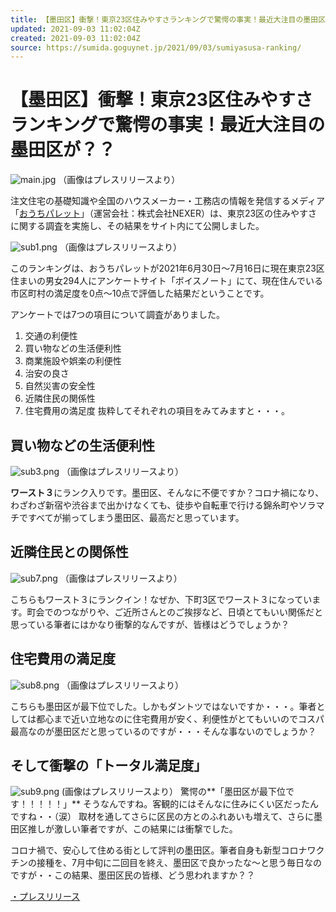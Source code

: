 ```yaml
---
title: 【墨田区】衝撃！東京23区住みやすさランキングで驚愕の事実！最近大注目の墨田区が？？ | 号外NET 墨田区
updated: 2021-09-03 11:02:04Z
created: 2021-09-03 11:02:04Z
source: https://sumida.goguynet.jp/2021/09/03/sumiyasusa-ranking/
---
```


# 【墨田区】衝撃！東京23区住みやすさランキングで驚愕の事実！最近大注目の墨田区が？？

![main.jpg](../_resources/main.jpg)
（画像はプレスリリースより）

注文住宅の基礎知識や全国のハウスメーカー・工務店の情報を発信するメディア 「[おうちパレット](https://nexer.co.jp/ouchipalette/sumiyasusa_ranking/)」（運営会社：株式会社NEXER）は、東京23区の住みやすさに関する調査を実施し、その結果をサイト内にて公開しました。

![sub1.png](../_resources/sub1.png)
（画像はプレスリリースより）

このランキングは、おうちパレットが2021年6月30日～7月16日に現在東京23区住まいの男女294人にアンケートサイト「ボイスノート」にて、現在住んでいる市区町村の満足度を0点～10点で評価した結果だということです。

アンケートでは7つの項目について調査がありました。
1. 交通の利便性
2. 買い物などの生活便利性
3. 商業施設や娯楽の利便性
4. 治安の良さ
5. 自然災害の安全性
6. 近隣住民の関係性
7. 住宅費用の満足度
抜粋してそれぞれの項目をみてみますと・・・。

## 買い物などの生活便利性

![sub3.png](../_resources/sub3.png)
（画像はプレスリリースより）

**ワースト３**にランク入りです。墨田区、そんなに不便ですか？コロナ禍になり、わざわざ新宿や渋谷まで出かけなくても、徒歩や自転車で行ける錦糸町やソラマチですべてが揃ってしまう墨田区、最高だと思っています。

## 近隣住民との関係性

![sub7.png](../_resources/sub7.png)
（画像はプレスリリースより）

こちらもワースト３にランクイン！なぜか、下町3区でワースト３になっています。町会でのつながりや、ご近所さんとのご挨拶など、日頃とてもいい関係だと思っている筆者にはかなり衝撃的なんですが、皆様はどうでしょうか？

## 住宅費用の満足度

![sub8.png](../_resources/sub8.png)
（画像はプレスリリースより）

こちらも墨田区が最下位でした。しかもダントツではないですか・・・。筆者としては都心まで近い立地なのに住宅費用が安く、利便性がとてもいいのでコスパ最高なのが墨田区だと思っているのですが・・・そんな事ないのでしょうか？

## そして衝撃の「トータル満足度」

![sub9.png](../_resources/sub9.png)
(画像はプレスリリースより）
驚愕の**「墨田区が最下位です！！！！！」**
そうなんですね。客観的にはそんなに住みにくい区だったんですね・・（涙）
取材を通してさらに区民の方とのふれあいも増えて、さらに墨田区推しが激しい筆者ですが、この結果には衝撃でした。

コロナ禍で、安心して住める街として評判の墨田区。筆者自身も新型コロナワクチンの接種を、7月中旬に二回目を終え、墨田区で良かったな～と思う毎日なのですが・・この結果、墨田区民の皆様、どう思われますか？？

[・プレスリリース](https://prtimes.jp/main/html/rd/p/000000500.000044800.html)